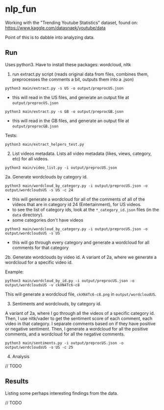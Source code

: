 # nlp_fun
Working with the "Trending Youtube Statistics" dataset, found on: https://www.kaggle.com/datasnaek/youtube/data

Point of this is to dabble into analyzing data.

## Run
Uses python3. Have to install these packages: wordcloud, nltk

1. run extract.py script (reads original data from files, combines them, preprocesses the comments a bit, outputs them into a .json)

`python3 main/extract.py -s US -o output/preprocUS.json`
- this will read in the US files, and generate an output file at `output/preprocUS.json`

`python3 main/extract.py -s GB -o output/preprocGB.json`
- this will read in the GB files, and generate an output file at `output/preprocGB.json`

Tests:

`python3 main/extract_helpers_test.py`

2. List videos metadata.
Lists all video metadata (likes, views, category, etc) for all videos.

`python3 main/video_list.py -i output/preprocUS.json`

2a. Generate wordclouds by category id.

`python3 main/wordcloud_by_category.py -i output/preprocUS.json -o output/wordcloudsUS -s US -c 24`
- this will generate a wordcloud for all of the comments of all of the videos that are in category id 24 (Entertainment), for US videos.
- to see the list of category ids, look at the `*_category_id.json` files (in the `data` directory).
- some categories don't have videos

`python3 main/wordcloud_by_category.py -i output/preprocUS.json -o output/wordcloudsUS -s US`
- this will go through every category and generate a wordcloud for all comments for that category

2b. Generate wordclouds by video id.
A variant of 2a, where we generate a wordcloud for a specific video id.

Example:

`python3 main/wordcloud_by_id.py -i output/preprocUS.json -o output/wordcloudsUS -v ckXN4Tc6-c8`

This will generate a wordcloud file, `ckXN4Tc6-c8.png` in `output/wordcloudUS`.

3. Sentiments and wordclouds, by category id.

A variant of 2a, where I go through all the videos of a specific category id.
Then, I use nltk/vader to get the sentiment score of each comment, each video in that category.
I separate comments based on if they have positive or negative sentiment.
Then, I generate a wordcloud for all the positive comments, and a wordcloud for all the negative comments.

`python3 main/sentiments.py -i output/preprocUS.json -o output/wordcloudsUS -s US -c 25`

4. Analysis

// TODO


## Results
Listing some perhaps interesting findings from the data.

// TODO